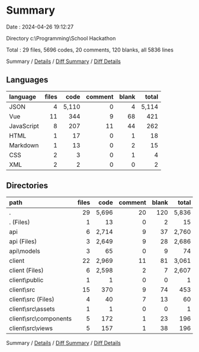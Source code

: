 # Summary

Date : 2024-04-26 19:12:27

Directory c:\\Programming\\School Hackathon

Total : 29 files,  5696 codes, 20 comments, 120 blanks, all 5836 lines

Summary / [Details](details.md) / [Diff Summary](diff.md) / [Diff Details](diff-details.md)

## Languages
| language | files | code | comment | blank | total |
| :--- | ---: | ---: | ---: | ---: | ---: |
| JSON | 4 | 5,110 | 0 | 4 | 5,114 |
| Vue | 11 | 344 | 9 | 68 | 421 |
| JavaScript | 8 | 207 | 11 | 44 | 262 |
| HTML | 1 | 17 | 0 | 1 | 18 |
| Markdown | 1 | 13 | 0 | 2 | 15 |
| CSS | 2 | 3 | 0 | 1 | 4 |
| XML | 2 | 2 | 0 | 0 | 2 |

## Directories
| path | files | code | comment | blank | total |
| :--- | ---: | ---: | ---: | ---: | ---: |
| . | 29 | 5,696 | 20 | 120 | 5,836 |
| . (Files) | 1 | 13 | 0 | 2 | 15 |
| api | 6 | 2,714 | 9 | 37 | 2,760 |
| api (Files) | 3 | 2,649 | 9 | 28 | 2,686 |
| api\\models | 3 | 65 | 0 | 9 | 74 |
| client | 22 | 2,969 | 11 | 81 | 3,061 |
| client (Files) | 6 | 2,598 | 2 | 7 | 2,607 |
| client\\public | 1 | 1 | 0 | 0 | 1 |
| client\\src | 15 | 370 | 9 | 74 | 453 |
| client\\src (Files) | 4 | 40 | 7 | 13 | 60 |
| client\\src\\assets | 1 | 1 | 0 | 0 | 1 |
| client\\src\\components | 5 | 172 | 1 | 23 | 196 |
| client\\src\\views | 5 | 157 | 1 | 38 | 196 |

Summary / [Details](details.md) / [Diff Summary](diff.md) / [Diff Details](diff-details.md)